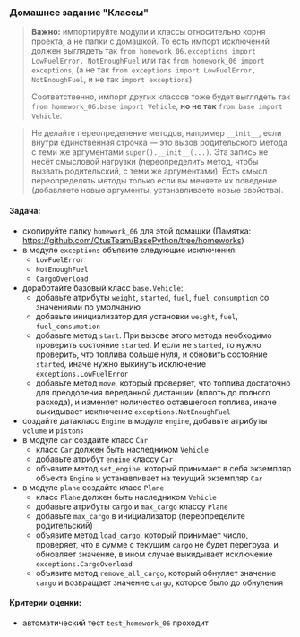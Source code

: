 ### Домашнее задание "Классы"

> **Важно:** импортируйте модули и классы относительно корня проекта, а не папки с домашкой. 
> То есть импорт исключений должен выглядеть так `from homework_06.exceptions import LowFuelError, NotEnoughFuel` 
> или так `from homework_06 import exceptions`,
> (а не так `from exceptions import LowFuelError, NotEnoughFuel`, и не так `import exceptions`).
> 
> Соответственно, импорт других классов тоже будет выглядеть так `from homework_06.base import Vehicle`, 
> **но не так** `from base import Vehicle`.

> Не делайте переопределение методов, например `__init__`, если внутри единственная строчка — это вызов родительского метода с теми же аргументами `super().__init__(...)`. Эта запись не несёт смысловой нагрузки (переопределить метод, чтобы вызвать родительский, с теми же аргументами). 
> Есть смысл переопределять методы только если вы меняете их поведение (добавляете новые аргументы, устанавливаете новые свойства).

#### Задача:
- скопируйте папку `homework_06` для этой домашки (Памятка: https://github.com/OtusTeam/BasePython/tree/homeworks)
- в модуле `exceptions` объявите следующие исключения:
    - `LowFuelError`
    - `NotEnoughFuel`
    - `CargoOverload`
- доработайте базовый класс `base.Vehicle`:
    - добавьте атрибуты `weight`, `started`, `fuel`, `fuel_consumption` со значениями по умолчанию
    - добавьте инициализатор для установки `weight`, `fuel`, `fuel_consumption`
    - добавьте метод `start`. При вызове этого метода необходимо проверить состояние `started`. И если не `started`, то нужно проверить, что топлива больше нуля, 
      и обновить состояние `started`, иначе нужно выкинуть исключение `exceptions.LowFuelError`
    - добавьте метод `move`, который проверяет, 
      что топлива достаточно для преодоления переданной дистанции (вплоть до полного расхода), 
      и изменяет количество оставшегося топлива, иначе выкидывает исключение `exceptions.NotEnoughFuel`
- создайте датакласс `Engine` в модуле `engine`, добавьте атрибуты `volume` и `pistons`
- в модуле `car` создайте класс `Car`
    - класс `Car` должен быть наследником `Vehicle`
    - добавьте атрибут `engine` классу `Car`
    - объявите метод `set_engine`, который принимает в себя экземпляр объекта `Engine` и устанавливает на текущий экземпляр `Car`
- в модуле `plane` создайте класс `Plane`
    - класс `Plane` должен быть наследником `Vehicle`
    - добавьте атрибуты `cargo` и `max_cargo` классу `Plane`
    - добавьте `max_cargo` в инициализатор (переопределите родительский)
    - объявите метод `load_cargo`, который принимает число, проверяет, что в сумме с текущим `cargo` не будет перегруза, и обновляет значение, в ином случае выкидывает исключение `exceptions.CargoOverload`
    - объявите метод `remove_all_cargo`, который обнуляет значение `cargo` и возвращает значение `cargo`, которое было до обнуления
#### Критерии оценки:
- автоматический тест `test_homework_06` проходит
